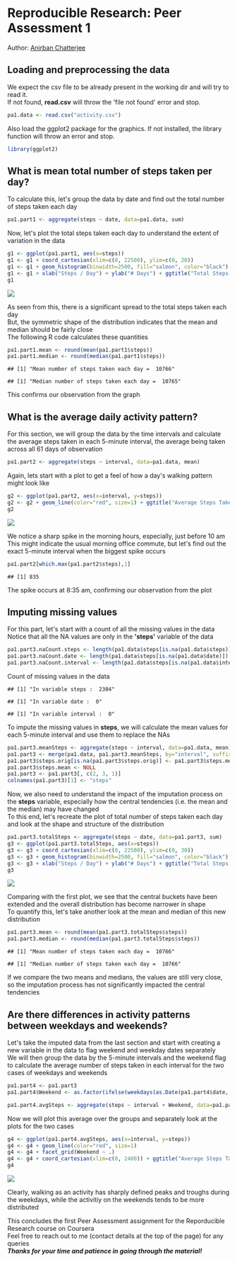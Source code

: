 # Reproducible Research: Peer Assessment 1
Author: [Anirban Chatterjee](https://www.coursera.org/user/i/d89e497d386e2a22c006aa6bdd48af2d)  
  
## Loading and preprocessing the data
We expect the csv file to be already present in the working dir and will try to read it.  
If not found, **read.csv** will throw the 'file not found' error and stop.

```r
pa1.data <- read.csv("activity.csv")
```

Also load the ggplot2 package for the graphics. If not installed, the library function will throw an error and stop.  

```r
library(ggplot2)
```

## What is mean total number of steps taken per day?
To calculate this, let's group the data by date and find out the total number of steps taken each day  

```r
pa1.part1 <- aggregate(steps ~ date, data=pa1.data, sum)
```
Now, let's plot the total steps taken each day to understand the extent of variation in the data

```r
g1 <- ggplot(pa1.part1, aes(x=steps))
g1 <- g1 + coord_cartesian(xlim=c(0, 22500), ylim=c(0, 20))
g1 <- g1 + geom_histogram(binwidth=2500, fill="salmon", color="black")
g1 <- g1 + xlab("Steps / Day") + ylab("# Days") + ggtitle("Total Steps Taken Per Day")
g1
```

![](PA1_template_files/figure-html/unnamed-chunk-4-1.png) 
  
As seen from this, there is a significant spread to the total steps taken each day  
But, the symmetric shape of the distribution indicates that the mean and median should be fairly close  
The following R code calculates these quantities  

```r
pa1.part1.mean <- round(mean(pa1.part1$steps))
pa1.part1.median <- round(median(pa1.part1$steps))
```

```
## [1] "Mean number of steps taken each day =  10766"
```

```
## [1] "Median number of steps taken each day =  10765"
```
This confirms our observation from the graph  
  

## What is the average daily activity pattern?
For this section, we will group the data by the time intervals and calculate the average steps taken in each 5-minute interval, the average being taken across all 61 days of observation  

```r
pa1.part2 <- aggregate(steps ~ interval, data=pa1.data, mean)
```
Again, lets start with a plot to get a feel of how a day's walking pattern might look like  

```r
g2 <- ggplot(pa1.part2, aes(x=interval, y=steps))
g2 <- g2 + geom_line(color="red", size=1) + ggtitle("Average Steps Taken in 5-minute intervals")
g2
```

![](PA1_template_files/figure-html/unnamed-chunk-8-1.png) 
  
We notice a sharp spike in the morning hours, especially, just before 10 am  
This might indicate the usual morning office commute, but let's find out the exact 5-minute interval when the biggest spike occurs  

```r
pa1.part2[which.max(pa1.part2$steps),1]
```

```
## [1] 835
```
The spike occurs at 8:35 am, confirming our observation from the plot  
  

## Imputing missing values
For this part, let's start with a count of all the missing values in the data  
Notice that all the NA values are only in the **'steps'** variable of the data

```r
pa1.part3.naCount.steps <- length(pa1.data$steps[is.na(pa1.data$steps)])
pa1.part3.naCount.date <- length(pa1.data$steps[is.na(pa1.data$date)])
pa1.part3.naCount.interval <- length(pa1.data$steps[is.na(pa1.data$interval)])
```
Count of missing values in the data

```
## [1] "In variable steps :  2304"
```

```
## [1] "In variable date :  0"
```

```
## [1] "In variable interval :  0"
```
  
To impute the missing values in **steps**, we will calculate the mean values for each 5-minute interval and use them to replace the NAs  

```r
pa1.part3.meanSteps <- aggregate(steps ~ interval, data=pa1.data, mean)
pa1.part3 <- merge(pa1.data, pa1.part3.meanSteps, by="interval", suffixes=c(".orig", ".mean"))
pa1.part3$steps.orig[is.na(pa1.part3$steps.orig)] <- pa1.part3$steps.mean[is.na(pa1.part3$steps.orig)]
pa1.part3$steps.mean <- NULL
pa1.part3 <- pa1.part3[, c(2, 3, 1)]
colnames(pa1.part3)[1] <- "steps"
```
Now, we also need to understand the impact of the imputation process on the **steps** variable, especially how the central tendencies (i.e. the mean and the median) may have changed  
To this end, let's recreate the plot of total number of steps taken each day and look at the shape and structure of the distribution  

```r
pa1.part3.totalSteps <- aggregate(steps ~ date, data=pa1.part3, sum)
g3 <- ggplot(pa1.part3.totalSteps, aes(x=steps))
g3 <- g3 + coord_cartesian(xlim=c(0, 22500), ylim=c(0, 30))
g3 <- g3 + geom_histogram(binwidth=2500, fill="salmon", color="black")
g3 <- g3 + xlab("Steps / Day") + ylab("# Days") + ggtitle("Total Steps Taken Per Day")
g3
```

![](PA1_template_files/figure-html/unnamed-chunk-13-1.png) 
  
Comparing with the first plot, we see that the central buckets have been extended and the overall distribution has become narrower in shape  
To quantify this, let's take another look at the mean and median of this new distribution  

```r
pa1.part3.mean <- round(mean(pa1.part3.totalSteps$steps))
pa1.part3.median <- round(median(pa1.part3.totalSteps$steps))
```

```
## [1] "Mean number of steps taken each day =  10766"
```

```
## [1] "Median number of steps taken each day =  10766"
```
If we compare the two means and medians, the values are still very close, so the imputation process has not significantly impacted the central tendencies  
  

## Are there differences in activity patterns between weekdays and weekends?
Let's take the imputed data from the last section and start with creating a new variable in the data to flag weekend and weekday dates separately  
We will then group the data by the 5-minute intervals and the weekend flag to calculate the average number of steps taken in each interval for the two cases of weekdays and weekends  

```r
pa1.part4 <- pa1.part3
pa1.part4$Weekend <- as.factor(ifelse(weekdays(as.Date(pa1.part4$date, "%Y-%m-%d"), abbreviate=TRUE) %in% c("Sat", "Sun"), "Weekend", "Weekday"))

pa1.part4.avgSteps <- aggregate(steps ~ interval + Weekend, data=pa1.part4, mean)
```
Now we will plot this average over the groups and separately look at the plots for the two cases  

```r
g4 <- ggplot(pa1.part4.avgSteps, aes(x=interval, y=steps))
g4 <- g4 + geom_line(color="red", size=1)
g4 <- g4 + facet_grid(Weekend ~ .)
g4 <- g4 + coord_cartesian(xlim=c(0, 2400)) + ggtitle("Average Steps Taken in 5-minute intervals")
g4
```

![](PA1_template_files/figure-html/unnamed-chunk-17-1.png) 
  
Clearly, walking as an activity has sharply defined peaks and troughs during the weekdays, while the activitiy on the weekends tends to be more distributed  
  
  
This concludes the first Peer Assessment assignment for the Reporducible Research course on Coursera  
Feel free to reach out to me (contact details at the top of the page) for any queries  
**<i>Thanks for your time and patience in going through the material!</i>**
